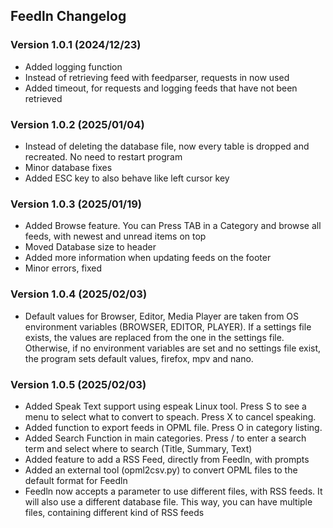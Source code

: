 ## Feedln Changelog

### Version 1.0.1 (2024/12/23)

- Added logging function
- Instead of retrieving feed with feedparser, requests in now used
- Added timeout, for requests and logging feeds that have not been retrieved

### Version 1.0.2 (2025/01/04)
- Instead of deleting the database file, now every table is dropped and recreated. No need to restart program
- Minor database fixes
- Added ESC key to also behave like left cursor key

### Version 1.0.3 (2025/01/19)
- Added Browse feature. You can Press TAB in a Category and browse all feeds, with newest and unread items on top
- Moved Database size to header
- Added more information when updating feeds on the footer
- Minor errors, fixed

### Version 1.0.4 (2025/02/03)
- Default values for Browser, Editor, Media Player are taken from OS environment variables (BROWSER, EDITOR, PLAYER). If a settings file exists, the values are replaced from the one in the settings file. Otherwise, if no environment variables are set and no settings file exist, the program sets default values, firefox, mpv and nano.


### Version 1.0.5 (2025/02/03)
- Added Speak Text support using espeak Linux tool. Press S to see a menu to select what to convert to speach. Press X to cancel speaking.
- Added function to export feeds in OPML file. Press O in category listing.
- Added Search Function in main categories. Press / to enter a search term and select where to search (Title, Summary, Text)
- Added feature to add a RSS Feed, directly from Feedln, with prompts
- Added an external tool (opml2csv.py) to convert OPML files to the default format for Feedln
- Feedln now accepts a parameter to use different files, with RSS feeds. It will also use a different database file. This way, you can have multiple files, containing different kind of RSS feeds